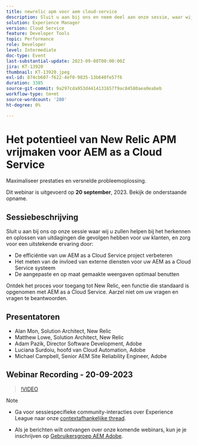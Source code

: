 ```yaml
---
title: newrelic apm voor aem cloud-service
description: Sluit u aan bij ons en neem deel aan onze sessie, waar wij u zullen helpen bij het herkennen en oplossen van uitdagingen die uw eindgebruikersklanten beïnvloeden, het verzekeren van een uitstekende ervaring door de efficiency van uw AEM as a Cloud Service Project te verbeteren, de invloed van de externe diensten voor uw AEM as a Cloud Service systeem te meten, en het maken van de maximaal aangepaste en op maat gemaakte meningen. Ontdek het proces voor toegang tot New Relic, een functie die standaard is opgenomen met AEM as a Cloud Service. Aarzel niet om uw vragen en vragen te beantwoorden.
solution: Experience Manager
version: Cloud Service
feature: Developer Tools
topic: Performance
role: Developer
level: Intermediate
doc-type: Event
last-substantial-update: 2023-09-08T00:00:00Z
jira: KT-13920
thumbnail: KT-13920.jpeg
exl-id: 874cb607-f622-4ef0-9835-13b640fe57f6
duration: 3385
source-git-commit: 9a297cda953d4414131657f9ac84580aea0eabeb
workflow-type: tm+mt
source-wordcount: '280'
ht-degree: 0%

---
```


# Het potentieel van New Relic APM vrijmaken voor AEM as a Cloud Service

Maximaliseer prestaties en versnelde probleemoplossing.

Dit webinar is uitgevoerd op **20 september**, 2023. Bekijk de onderstaande opname.

## Sessiebeschrijving

Sluit u aan bij ons op onze sessie waar wij u zullen helpen bij het herkennen en oplossen van uitdagingen die gevolgen hebben voor uw klanten, en zorg voor een uitstekende ervaring door:

* De efficiëntie van uw AEM as a Cloud Service project verbeteren
* Het meten van de invloed van externe diensten voor uw AEM as a Cloud Service systeem
* De aangepaste en op maat gemaakte weergaven optimaal benutten

Ontdek het proces voor toegang tot New Relic, een functie die standaard is opgenomen met AEM as a Cloud Service. Aarzel niet om uw vragen en vragen te beantwoorden.

## Presentatoren

* Alan Mon, Solution Architect, New Relic
* Matthew Lowe, Solution Architect, New Relic
* Adam Pazik, Director Software Development, Adobe
* Luciana Surdoiu, hoofd van Cloud Automation, Adobe
* Michael Campbell, Senior AEM Site Reliability Engineer, Adobe

## Webinar Recording - 20-09-2023

>[!VIDEO](https://video.tv.adobe.com/v/3424439/)

>[!NOTE]
>
>* Ga voor sessiespecifieke community-interacties over Experience League naar onze [contextafhankelijke thread](https://adobe.ly/3sV67N5).
>
>* Als je berichten wilt ontvangen over onze komende webinars, kun je je inschrijven op [Gebruikersgroep AEM Adobe](https://aem-augs.adobe.com/).

